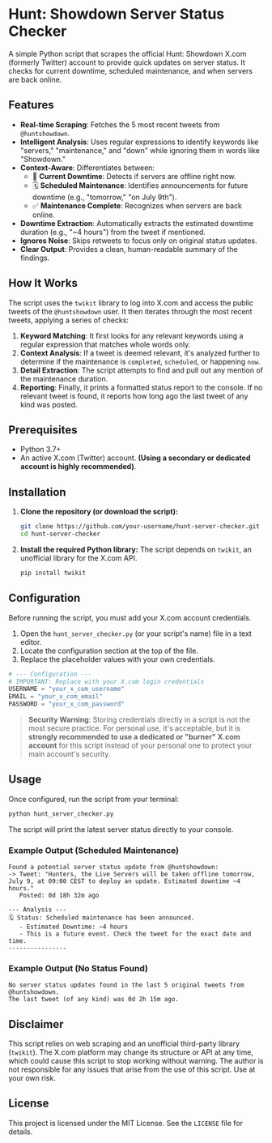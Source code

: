 # Hunt: Showdown Server Status Checker

A simple Python script that scrapes the official Hunt: Showdown X.com (formerly Twitter) account to provide quick updates on server status. It checks for current downtime, scheduled maintenance, and when servers are back online.

## Features

-   **Real-time Scraping**: Fetches the 5 most recent tweets from `@huntshowdown`.
-   **Intelligent Analysis**: Uses regular expressions to identify keywords like "servers," "maintenance," and "down" while ignoring them in words like "Showdown."
-   **Context-Aware**: Differentiates between:
    -   🚨 **Current Downtime**: Detects if servers are offline right now.
    -   🗓️ **Scheduled Maintenance**: Identifies announcements for future downtime (e.g., "tomorrow," "on July 9th").
    -   ✅ **Maintenance Complete**: Recognizes when servers are back online.
-   **Downtime Extraction**: Automatically extracts the estimated downtime duration (e.g., "~4 hours") from the tweet if mentioned.
-   **Ignores Noise**: Skips retweets to focus only on original status updates.
-   **Clear Output**: Provides a clean, human-readable summary of the findings.

## How It Works

The script uses the `twikit` library to log into X.com and access the public tweets of the `@huntshowdown` user. It then iterates through the most recent tweets, applying a series of checks:

1.  **Keyword Matching**: It first looks for any relevant keywords using a regular expression that matches whole words only.
2.  **Context Analysis**: If a tweet is deemed relevant, it's analyzed further to determine if the maintenance is `completed`, `scheduled`, or happening `now`.
3.  **Detail Extraction**: The script attempts to find and pull out any mention of the maintenance duration.
4.  **Reporting**: Finally, it prints a formatted status report to the console. If no relevant tweet is found, it reports how long ago the last tweet of any kind was posted.

## Prerequisites

-   Python 3.7+
-   An active X.com (Twitter) account. **(Using a secondary or dedicated account is highly recommended)**.

## Installation

1.  **Clone the repository (or download the script):**
    ```sh
    git clone https://github.com/your-username/hunt-server-checker.git
    cd hunt-server-checker
    ```

2.  **Install the required Python library:**
    The script depends on `twikit`, an unofficial library for the X.com API.
    ```sh
    pip install twikit
    ```

## Configuration

Before running the script, you must add your X.com account credentials.

1.  Open the `hunt_server_checker.py` (or your script's name) file in a text editor.
2.  Locate the configuration section at the top of the file.
3.  Replace the placeholder values with your own credentials.

```python
# --- Configuration ---
# IMPORTANT: Replace with your X.com login credentials
USERNAME = "your_x_com_username"
EMAIL = "your_x_com_email"
PASSWORD = "your_x_com_password"
```

> **Security Warning**: Storing credentials directly in a script is not the most secure practice. For personal use, it's acceptable, but it is **strongly recommended to use a dedicated or "burner" X.com account** for this script instead of your personal one to protect your main account's security.

## Usage

Once configured, run the script from your terminal:

```sh
python hunt_server_checker.py
```

The script will print the latest server status directly to your console.

### Example Output (Scheduled Maintenance)
```
Found a potential server status update from @huntshowdown:
-> Tweet: "Hunters, the Live Servers will be taken offline tomorrow, July 9, at 09:00 CEST to deploy an update. Estimated downtime ~4 hours."
   Posted: 0d 18h 32m ago

--- Analysis ---
🗓️ Status: Scheduled maintenance has been announced.
   - Estimated Downtime: ~4 hours
   - This is a future event. Check the tweet for the exact date and time.
----------------
```

### Example Output (No Status Found)
```
No server status updates found in the last 5 original tweets from @huntshowdown.
The last tweet (of any kind) was 0d 2h 15m ago.
```

## Disclaimer

This script relies on web scraping and an unofficial third-party library (`twikit`). The X.com platform may change its structure or API at any time, which could cause this script to stop working without warning. The author is not responsible for any issues that arise from the use of this script. Use at your own risk.

## License

This project is licensed under the MIT License. See the `LICENSE` file for details.
